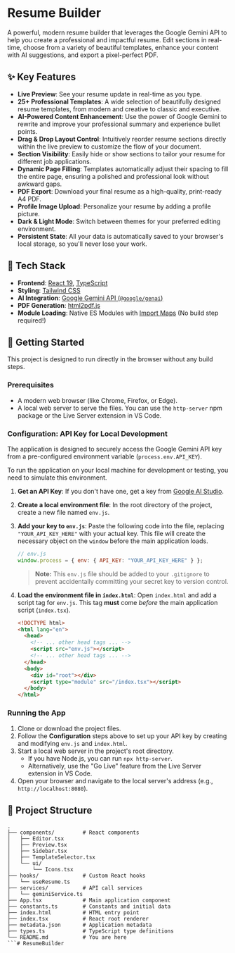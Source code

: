 
# Resume Builder

A powerful, modern resume builder that leverages the Google Gemini API to help you create a professional and impactful resume. Edit sections in real-time, choose from a variety of beautiful templates, enhance your content with AI suggestions, and export a pixel-perfect PDF.

## ✨ Key Features

-   **Live Preview**: See your resume update in real-time as you type.
-   **25+ Professional Templates**: A wide selection of beautifully designed resume templates, from modern and creative to classic and executive.
-   **AI-Powered Content Enhancement**: Use the power of Google Gemini to rewrite and improve your professional summary and experience bullet points.
-   **Drag & Drop Layout Control**: Intuitively reorder resume sections directly within the live preview to customize the flow of your document.
-   **Section Visibility**: Easily hide or show sections to tailor your resume for different job applications.
-   **Dynamic Page Filling**: Templates automatically adjust their spacing to fill the entire page, ensuring a polished and professional look without awkward gaps.
-   **PDF Export**: Download your final resume as a high-quality, print-ready A4 PDF.
-   **Profile Image Upload**: Personalize your resume by adding a profile picture.
-   **Dark & Light Mode**: Switch between themes for your preferred editing environment.
-   **Persistent State**: All your data is automatically saved to your browser's local storage, so you'll never lose your work.

## 🚀 Tech Stack

-   **Frontend**: [React 19](https://react.dev/), [TypeScript](https://www.typescriptlang.org/)
-   **Styling**: [Tailwind CSS](https://tailwindcss.com/)
-   **AI Integration**: [Google Gemini API (`@google/genai`)](https://ai.google.dev/sdks/gemini-api)
-   **PDF Generation**: [html2pdf.js](https://github.com/eKoopmans/html2pdf.js)
-   **Module Loading**: Native ES Modules with [Import Maps](https://developer.mozilla.org/en-US/docs/Web/HTML/Element/script/type/importmap) (No build step required!)

## 🔧 Getting Started

This project is designed to run directly in the browser without any build steps.

### Prerequisites

-   A modern web browser (like Chrome, Firefox, or Edge).
-   A local web server to serve the files. You can use the `http-server` npm package or the Live Server extension in VS Code.

### Configuration: API Key for Local Development

The application is designed to securely access the Google Gemini API key from a pre-configured environment variable (`process.env.API_KEY`).

To run the application on your local machine for development or testing, you need to simulate this environment.

1.  **Get an API Key**: If you don't have one, get a key from [Google AI Studio](https://aistudio.google.com/app/apikey).

2.  **Create a local environment file**: In the root directory of the project, create a new file named `env.js`.

3.  **Add your key to `env.js`**: Paste the following code into the file, replacing `"YOUR_API_KEY_HERE"` with your actual key. This file will create the necessary object on the `window` before the main application loads.
    ```javascript
    // env.js
    window.process = { env: { API_KEY: "YOUR_API_KEY_HERE" } };
    ```
    > **Note:** This `env.js` file should be added to your `.gitignore` to prevent accidentally committing your secret key to version control.

4.  **Load the environment file in `index.html`**: Open `index.html` and add a script tag for `env.js`. This tag **must** come *before* the main application script (`index.tsx`).

    ```html
    <!DOCTYPE html>
    <html lang="en">
      <head>
        <!-- ... other head tags ... -->
        <script src="env.js"></script>
        <!-- ... other head tags ... -->
      </head>
      <body>
        <div id="root"></div>
        <script type="module" src="/index.tsx"></script>
      </body>
    </html>
    ```

### Running the App

1.  Clone or download the project files.
2.  Follow the **Configuration** steps above to set up your API key by creating and modifying `env.js` and `index.html`.
3.  Start a local web server in the project's root directory.
    -   If you have Node.js, you can run `npx http-server`.
    -   Alternatively, use the "Go Live" feature from the Live Server extension in VS Code.
4.  Open your browser and navigate to the local server's address (e.g., `http://localhost:8080`).

## 📁 Project Structure

```
.
├── components/         # React components
│   ├── Editor.tsx
│   ├── Preview.tsx
│   ├── Sidebar.tsx
│   ├── TemplateSelector.tsx
│   └── ui/
│       └── Icons.tsx
├── hooks/              # Custom React hooks
│   └── useResume.ts
├── services/           # API call services
│   └── geminiService.ts
├── App.tsx             # Main application component
├── constants.ts        # Constants and initial data
├── index.html          # HTML entry point
├── index.tsx           # React root renderer
├── metadata.json       # Application metadata
├── types.ts            # TypeScript type definitions
└── README.md           # You are here
```#   R e s u m e B u i l d e r  
 
